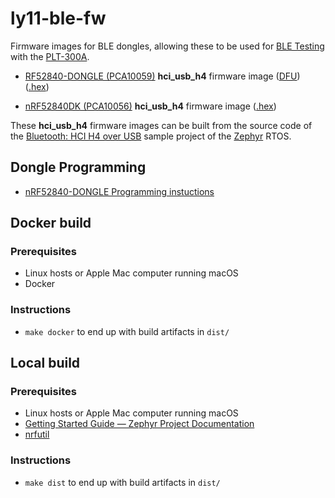 # ly11-ble-fw

Firmware images for BLE dongles, allowing these to be used for
[BLE Testing](https://docs.pltcloud.com/TestPlanReference/ble/)
with the [PLT-300A](https://bcdevices.com/pages/plt-300a).

- [RF52840-DONGLE (PCA10059)](https://docs.pltcloud.com/peripheral/ble/nrf52840-dongle/)
  **hci_usb_h4** firmware image
  ([DFU](https://github.com/bcdevices/ly11-ble-fw/releases/download/v1.1.0/hci_usb_h4-nrf52840dongle-2.7.0-dfu.zip))
  ([.hex](https://github.com/bcdevices/ly11-ble-fw/releases/download/v1.1.0/hci_usb_h4-nrf52840dongle-2.7.0.hex))

- [nRF52840DK (PCA10056)](https://docs.zephyrproject.org/3.0.0/boards/arm/nrf52840dk_nrf52840/doc/index.html)
  **hci_usb_h4** firmware image
  ([.hex](https://github.com/bcdevices/ly11-ble-fw/releases/download/v1.1.0/hci_usb_h4-nrf52840dk-2.7.0.hex))

These **hci_usb_h4** firmware images can be built from the source code of the
[Bluetooth: HCI H4 over USB](https://docs.zephyrproject.org/2.7.0/samples/bluetooth/hci_usb_h4/README.html)
sample project of the [Zephyr](https://zephyrproject.org/) RTOS.

## Dongle Programming

- [nRF52840-DONGLE Programming instuctions](docs/program-nrf52840-dongle.rst)

## Docker build

### Prerequisites

- Linux hosts or Apple Mac computer running macOS
- Docker

### Instructions

- `make docker` to end up with build artifacts in `dist/`

## Local build

### Prerequisites

- Linux hosts or Apple Mac computer running macOS
- [Getting Started Guide — Zephyr Project Documentation](https://docs.zephyrproject.org/latest/getting_started/index.html)
- [nrfutil](https://github.com/NordicSemiconductor/pc-nrfutil)

### Instructions

- `make dist` to end up with build artifacts in `dist/`
